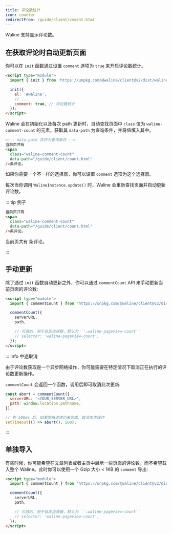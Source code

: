 ```yaml
---
title: 评论数统计
icon: counter
redirectFrom: /guide/client/cmment.html
---
```


Waline 支持显示评论数。

<!-- more -->

## 在获取评论时自动更新页面

你可以在 `init` 函数通过设置 `comment` 选项为 `true` 来开启评论数统计。

```html
<script type="module">
  import { init } from 'https://unpkg.com/@waline/client@v2/dist/waline.mjs';

  init({
    el: '#waline',
    // ...
    comment: true, // 评论数统计
  });
</script>
```

Waline 会在初始化以及每次 path 更新时，自动查找页面中 `class` 值为 `waline-comment-count` 的元素，获取其 `data-path` 为查询条件，并将值填入其中。

```html
<!-- data-path 将作为查询条件 -->
当前页共有
<span
  class="waline-comment-count"
  data-path="/guide/client/count.html"
/>条评论。
```

如果你需要一个不一样的选择器，你可以设置 `comment` 选项为这个选择器。

每次当你调用 `WalineInstance.update()` 时，Waline 会重新查找页面并自动更新评论数。

::: tip 例子

```html
当前页共有
<span
  class="waline-comment-count"
  data-path="/guide/client/count.html"
/>条评论。
```

当前页共有
<span
  class="waline-comment-count"
  data-path="/guide/client/count.html"
/>条评论。

:::

## 手动更新

除了通过 `init` 函数自动更新之外，你可以通过 `commentCount` API 来手动更新当前页面的评论数:

```html
<script type="module">
  import { commentCount } from 'https://unpkg.com/@waline/client@v2/dist/waline.mjs';

  commentCount({
    serverURL,
    path,

    // 可选的，用于自定选择器，默认为 `'.waline-pageview-count'`
    // selector: 'waline-pageview-count',
  });
</script>
```

::: info 中途取消

由于评论数获取是一个异步网络操作，你可能需要在特定情况下取消正在执行的评论数更新操作。

`commentCount` 会返回一个函数，调用后即可取消此次更新:

```js
const abort = commentCount({
  serverURL: '<YOUR_SERVER_URL>',
  path: window.location.pathname,
});

// 在 500ms 后，如果网络请求仍未完成，取消本次操作
setTimeout(() => abort(), 500);
```

:::

## 单独导入

有些时候，你可能希望在文章列表或者主页中展示一些页面的评论数，而不希望载入整个 Waline。此时你可以使用一个 Gzip 大小 < 1KB 的 `comment` 导出:

```html
<script type="module">
  import { commentCount } from 'https://unpkg.com/@waline/client@v2/dist/comment.mjs';

  commentCount({
    serverURL,
    path,

    // 可选的，用于自定选择器，默认为 `'.waline-pageview-count'`
    // selector: 'waline-pageview-count',
  });
</script>
```
